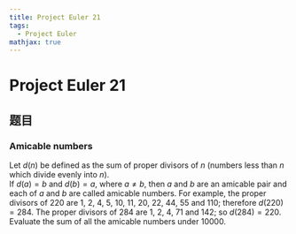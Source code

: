 ```yaml
---
title: Project Euler 21
tags:
  - Project Euler
mathjax: true
---
```

<escape><!-- more --></escape>

# Project Euler 21
## 题目
### Amicable numbers
Let $d(n)$ be defined as the sum of proper divisors of $n$ (numbers less than $n$ which divide evenly into $n$).<br>If $d(a) = b$ and $d(b) = a$, where $a \neq b$, then $a$ and $b$ are an amicable pair and each of $a$ and $b$ are called amicable numbers.
For example, the proper divisors of $220$ are $1$, $2$, $4$, $5$, $10$, $11$, $20$, $22$, $44$, $55$ and $110$; therefore $d(220) = 284$. The proper divisors of $284$ are $1$, $2$, $4$, $71$ and $142$; so $d(284) = 220$.
Evaluate the sum of all the amicable numbers under $10000$.
